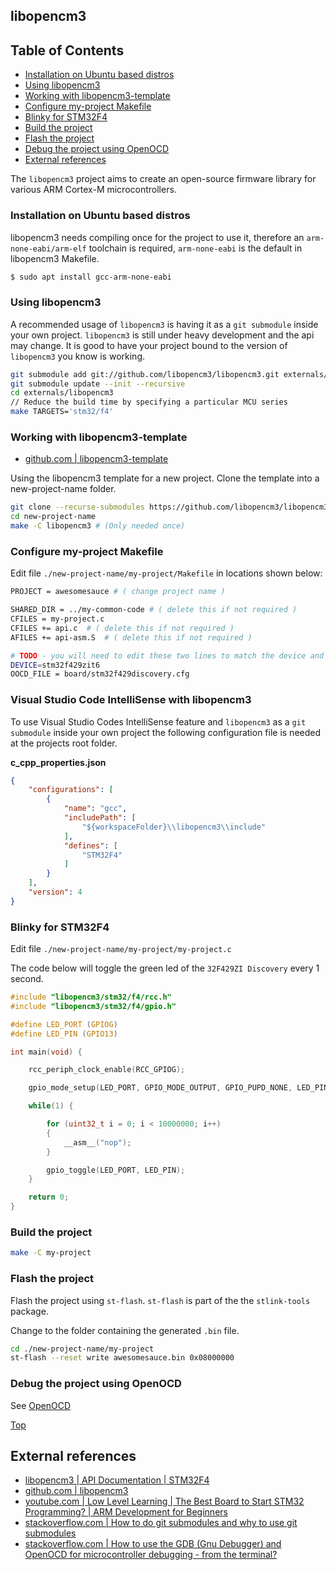 ## libopencm3

## Table of Contents
- [Installation on Ubuntu based distros](#installation-on-ubuntu-based-distros)
- [Using libopencm3](#using-libopencm3)
- [Working with libopencm3-template](#working-with-libopencm3-template)
- [Configure my-project Makefile](#configure-my-project-makefile)
- [Blinky for STM32F4](#blinky-for-stm32f4)
- [Build the project](#build-the-project)
- [Flash the project](#flash-the-project)
- [Debug the project using OpenOCD](#debug-the-project-using-openocd)
- [External references](#external-references)

The `libopencm3` project aims to create an open-source firmware library for various ARM Cortex-M microcontrollers.

### Installation on Ubuntu based distros

libopencm3 needs compiling once for the project to use it, therefore an `arm-none-eabi/arm-elf` toolchain is required, `arm-none-eabi` is the default in libopencm3 Makefile.

```bash
$ sudo apt install gcc-arm-none-eabi
```

### Using libopencm3
A recommended usage of `libopencm3` is having it as a `git submodule` inside your own project. `libopencm3` is still under heavy development and the api may change. It is good to have your project bound to the version of `libopencm3` you know is working.

```bash
git submodule add git://github.com/libopencm3/libopencm3.git externals/libopencm3
git submodule update --init --recursive
cd externals/libopencm3
// Reduce the build time by specifying a particular MCU series
make TARGETS='stm32/f4'
```

### Working with libopencm3-template

- [github.com | libopencm3-template](https://github.com/libopencm3/libopencm3-template)

Using the libopencm3 template for a new project. Clone the template into a new-project-name folder.
```bash
git clone --recurse-submodules https://github.com/libopencm3/libopencm3-template.git new-project-name
cd new-project-name
make -C libopencm3 # (Only needed once)
```

### Configure my-project Makefile

Edit file `./new-project-name/my-project/Makefile` in locations shown below:

```bash
PROJECT = awesomesauce # ( change project name )

SHARED_DIR = ../my-common-code # ( delete this if not required )
CFILES = my-project.c
CFILES += api.c  # ( delete this if not required )
AFILES += api-asm.S  # ( delete this if not required )

# TODO - you will need to edit these two lines to match the device and board!
DEVICE=stm32f429zit6
OOCD_FILE = board/stm32f429discovery.cfg
```

### Visual Studio Code IntelliSense with libopencm3

To use Visual Studio Codes IntelliSense feature and `libopencm3` as a `git submodule` inside your own project the following configuration file is needed at the projects root folder.

**c_cpp_properties.json**
```json
{
    "configurations": [
        {
            "name": "gcc",
            "includePath": [
                "${workspaceFolder}\\libopencm3\\include"
            ],
            "defines": [
                "STM32F4"
            ]
        }
    ],
    "version": 4
}
```

### Blinky for STM32F4

Edit file `./new-project-name/my-project/my-project.c`

The code below will toggle the green led of the `32F429ZI Discovery` every 1 second.

```c
#include "libopencm3/stm32/f4/rcc.h"
#include "libopencm3/stm32/f4/gpio.h"

#define LED_PORT (GPIOG)
#define LED_PIN (GPIO13)

int main(void) {

	rcc_periph_clock_enable(RCC_GPIOG);

	gpio_mode_setup(LED_PORT, GPIO_MODE_OUTPUT, GPIO_PUPD_NONE, LED_PIN);

	while(1) {

		for (uint32_t i = 0; i < 10000000; i++)
		{
			__asm__("nop");
		}

		gpio_toggle(LED_PORT, LED_PIN);	
	}

	return 0;
}
```

### Build the project
```bash
make -C my-project
```

### Flash the project

Flash the project using `st-flash`. `st-flash` is part of the the `stlink-tools` package.

Change to the folder containing the generated `.bin` file.

```bash
cd ./new-project-name/my-project
st-flash --reset write awesomesauce.bin 0x08000000
```

### Debug the project using OpenOCD
See [OpenOCD](openocd.md)


[Top](#table-of-contents)
## External references
- [libopencm3 | API Documentation | STM32F4](https://libopencm3.org/docs/latest/stm32f4/html/modules.html)
- [github.com | libopencm3](https://github.com/libopencm3/libopencm3)
- [youtube.com | Low Level Learning | The Best Board to Start STM32 Programming? | ARM Development for Beginners](https://www.youtube.com/watch?v=YEGKD6JQJyM)
- [stackoverflow.com | How to do git submodules and why to use git submodules](https://stackoverflow.com/questions/31790481/how-to-do-git-submodules-and-why-to-use-git-submodules)
- [stackoverflow.com | How to use the GDB (Gnu Debugger) and OpenOCD for microcontroller debugging - from the terminal?](https://stackoverflow.com/questions/38033130/how-to-use-the-gdb-gnu-debugger-and-openocd-for-microcontroller-debugging-fr#:~:text=Typically%20you%20need%20to%20give%20a%20configuration%20file,folder%2C%20by%20passing%20it%20with%20the%20-s%20argument.)
